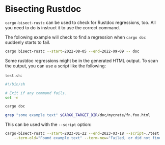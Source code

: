 # Bisecting Rustdoc

`cargo-bisect-rustc` can be used to check for Rustdoc regressions, too.
All you need to do is instruct it to use the correct command.

The following example will check to find a regression when `cargo doc` suddenly starts to fail.

```sh
cargo bisect-rustc --start=2022-08-05 --end=2022-09-09 -- doc
```

Some rustdoc regressions might be in the generated HTML output.
To scan the output, you can use a script like the following:

`test.sh`:
```sh
#!/bin/sh

# Exit if any command fails.
set -e

cargo doc

grep "some example text" $CARGO_TARGET_DIR/doc/mycrate/fn.foo.html
```

This can be used with the `--script` option:

```sh
cargo-bisect-rustc --start=2023-01-22 --end=2023-03-18 --script=./test.sh \
    --term-old="Found example text" --term-new="Failed, or did not find text"
```
